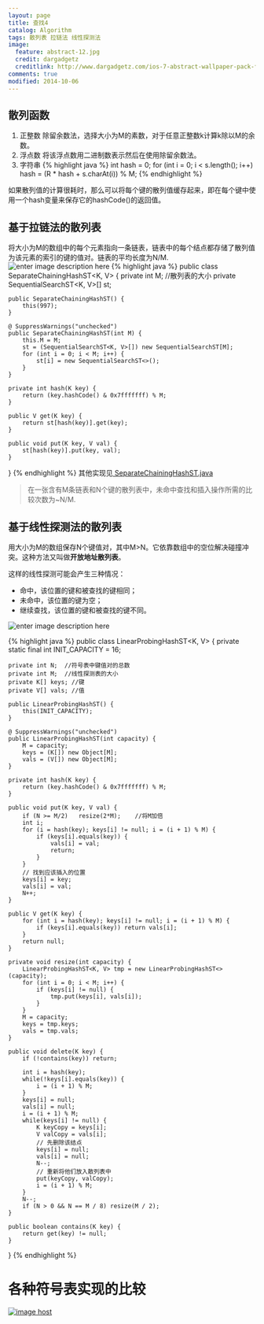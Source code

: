 ```yaml
---
layout: page
title: 查找4
catalog: Algorithm
tags: 散列表 拉链法 线性探测法
image:
  feature: abstract-12.jpg
  credit: dargadgetz
  creditlink: http://www.dargadgetz.com/ios-7-abstract-wallpaper-pack-for-iphone-5-and-ipod-touch-retina/
comments: true
modified: 2014-10-06
---
```


## 散列函数

 1. 正整数
除留余数法，选择大小为M的素数，对于任意正整数k计算k除以M的余数。
 2. 浮点数
将该浮点数用二进制数表示然后在使用除留余数法。
 3. 字符串
{% highlight java %}
int hash = 0;
for (int i = 0; i < s.length(); i++)
    hash = (R * hash + s.charAt(i)) % M;
{% endhighlight %}

如果散列值的计算很耗时，那么可以将每个键的散列值缓存起来，即在每个键中使用一个hash变量来保存它的hashCode()的返回值。
## 基于拉链法的散列表
将大小为M的数组中的每个元素指向一条链表，链表中的每个结点都存储了散列值为该元素的索引的键的值对。链表的平均长度为N/M.
![enter image description here](http://algs4.cs.princeton.edu/34hash/images/separate-chaining.png)
{% highlight java %}
public class SeparateChainingHashST<K, V> {
    private int M;  //散列表的大小
    private SequentialSearchST<K, V>[] st;
    
    public SeparateChainingHashST() {
        this(997);
    }
    
    @ SuppressWarnings("unchecked")
    public SeparateChainingHashST(int M) {
        this.M = M;
        st = (SequentialSearchST<K, V>[]) new SequentialSearchST[M];
        for (int i = 0; i < M; i++) {
            st[i] = new SequentialSearchST<>();
        }
    }
    
    private int hash(K key) {
        return (key.hashCode() & 0x7fffffff) % M;
    }
    
    public V get(K key) {
        return st[hash(key)].get(key);
    }
    
    public void put(K key, V val) {
        st[hash(key)].put(key, val);
    }

}
{% endhighlight %}
其他实现见[ SeparateChainingHashST.java ](http://algs4.cs.princeton.edu/34hash/SeparateChainingHashST.java.html)

> 在一张含有M条链表和N个键的散列表中，未命中查找和插入操作所需的比较次数为~N/M.

## 基于线性探测法的散列表
用大小为M的数组保存N个键值对，其中M>N。它依靠数组中的空位解决碰撞冲突。这种方法又叫做**开放地址散列表**。

这样的线性探测可能会产生三种情况：

- 命中，该位置的键和被查找的键相同；
- 未命中，该位置的键为空；
- 继续查找，该位置的键和被查找的键不同。

![enter image description here](http://algs4.cs.princeton.edu/34hash/images/linear-probing.png)

{% highlight java %}
public class LinearProbingHashST<K, V> {
    private static final int INIT_CAPACITY = 16;
    
    private int N;  //符号表中键值对的总数
    private int M;  //线性探测表的大小
    private K[] keys; //键
    private V[] vals; //值
    
    public LinearProbingHashST() {
        this(INIT_CAPACITY);
    }
    
    @ SuppressWarnings("unchecked")
    public LinearProbingHashST(int capacity) {
        M = capacity;
        keys = (K[]) new Object[M];
        vals = (V[]) new Object[M];
    }
    
    private int hash(K key) {
        return (key.hashCode() & 0x7fffffff) % M;
    }
    
    public void put(K key, V val) {
        if (N >= M/2)   resize(2*M);    //将M加倍
        int i;
        for (i = hash(key); keys[i] != null; i = (i + 1) % M) {
            if (keys[i].equals(key)) {
                vals[i] = val;
                return;
            }
        }
        // 找到应该插入的位置
        keys[i] = key;
        vals[i] = val;
        N++;
    }
    
    public V get(K key) {
        for (int i = hash(key); keys[i] != null; i = (i + 1) % M) {
            if (keys[i].equals(key)) return vals[i];
        }
        return null;
    }
    
    private void resize(int capacity) {
        LinearProbingHashST<K, V> tmp = new LinearProbingHashST<>(capacity);
        for (int i = 0; i < M; i++) {
            if (keys[i] != null) {
                tmp.put(keys[i], vals[i]);
            }
        }
        M = capacity;
        keys = tmp.keys;
        vals = tmp.vals;
    }
    
    public void delete(K key) {
        if (!contains(key)) return;
        
        int i = hash(key);
        while(!keys[i].equals(key)) {
            i = (i + 1) % M;
        }
        keys[i] = null;
        vals[i] = null;
        i = (i + 1) % M;
        while(keys[i] != null) {
            K keyCopy = keys[i];
            V valCopy = vals[i];
            // 先删除该结点
            keys[i] = null;
            vals[i] = null;
            N--;
            // 重新将他们放入散列表中
            put(keyCopy, valCopy);
            i = (i + 1) % M;
        }
        N--;
        if (N > 0 && N == M / 8) resize(M / 2);
    }
    
    public boolean contains(K key) {
        return get(key) != null;
    }
}
{% endhighlight %}

# 各种符号表实现的比较
<a href="http://imgbox.com/m5Rl8axS" target="_blank"><img src="http://i.imgbox.com/m5Rl8axS.jpg" alt="image host"/></a>


